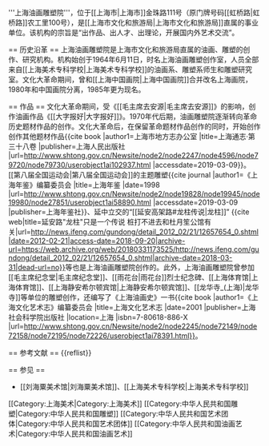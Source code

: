 '''上海油画雕塑院'''，位于[[上海市|上海市]]金珠路111号（原门牌号码[[虹桥路|虹桥路]]农工里100号），是[[上海市文化和旅游局|上海市文化和旅游局]]直属的事业单位。该机构的宗旨是“出作品、出人才、出理论，开展国内外艺术交流”。

== 历史沿革 ==
上海油画雕塑院是上海市文化和旅游局直属的油画、雕塑的创作、研究机构。机构始创于1964年6月11日，时名上海油画雕塑创作室，人员全部来自[[上海美术专科学校|上海美术专科学校]]的油画系、雕塑系师生和雕塑研究室。文化大革命期间，曾和[[上海中国画院|上海中国画院]]合并改名上海画院，1980年和中国画院分离，1985年更为现名。<ref name="whys" />

== 作品 ==
文化大革命期间，受《[[毛主席去安源|毛主席去安源]]》的影响，创作油画作品《[[大字报好|大字报好]]》。1970年代后期，油画雕塑院逐渐转向革命历史题材作品的创作。文化大革命后，在保留革命题材作品创作的同时，开始创作创作其他题材作品<ref>{{cite book |author1=上海市地方志办公室 |title=上海通志·第三十八卷 |publisher=上海人民出版社 |url=http://www.shtong.gov.cn/Newsite/node2/node2247/node4596/node79720/node79730/userobject1ai102937.html |accessdate=2019-03-09}}</ref>。[[第八届全国运动会|第八届全国运动会]]的主题雕塑<ref>{{cite journal |author1=《上海年鉴》编纂委员会 |title=上海年鉴 |date=1998 |url=http://www.shtong.gov.cn/Newsite/node2/node19828/node19945/node19980/node27851/userobject1ai58890.html |accessdate=2019-03-09 |publisher=上海年鉴社}}</ref>、延中立交的“[[延安高架路#龙柱传说|龙柱]]”<ref name="fame1">
{{cite web|title=延安路"龙柱"只是一个传说 桩打不进去和杜月笙公馆有关|url=http://news.ifeng.com/gundong/detail_2012_02/21/12657654_0.shtml|date=2012-02-21|access-date=2018-09-20|archive-url=https://web.archive.org/web/20180331173525/http://news.ifeng.com/gundong/detail_2012_02/21/12657654_0.shtml|archive-date=2018-03-31|dead-url=no}}</ref>等也是上海油画雕塑院创作的。此外，上海油画雕塑院曾参加[[毛主席纪念堂|毛主席纪念堂]]、[[雨花台|雨花台]]烈士纪念碑、[[上海体育馆|上海体育馆]]、[[上海静安希尔顿宾馆|上海静安希尔顿宾馆]]、[[龙华寺_(上海)|龙华寺]]等单位的雕塑创作，还编写了《上海油画史》一书<ref name="whys">{{cite book |author1=《上海文化艺术志》编纂委员会 |title=上海文化艺术志 |date=2001 |publisher=上海社会科学院出版社 |location=上海 |isbn=7-80618-886-X |url=http://www.shtong.gov.cn/Newsite/node2/node2245/node72149/node72158/node72195/node72226/userobject1ai78391.html}}</ref>。

== 参考文献 ==
{{reflist}}

== 参见 ==
* [[刘海粟美术馆|刘海粟美术馆]]、[[上海美术专科学校|上海美术专科学校]]

[[Category:上海美术‎|Category:上海美术‎]]
[[Category:中华人民共和国雕塑‎|Category:中华人民共和国雕塑‎]]
[[Category:中华人民共和国艺术团体|Category:中华人民共和国艺术团体]]
[[Category:中华人民共和国油画艺术|Category:中华人民共和国油画艺术]]